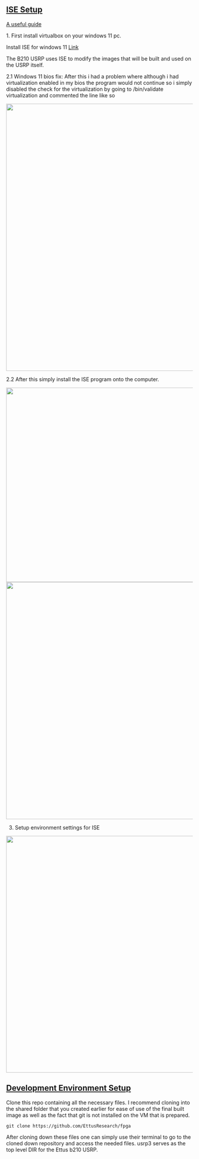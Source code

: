 ## <u>ISE Setup</u>

[A useful guide](https://web.cs.ucla.edu/~weightzero/files/xilinx_installation/InstallXilinxISE_VirtualBox.pdf)

1\. First install virtualbox on your windows 11 pc.

Install ISE for windows 11
[Link](https:/www.xilinx.com/support/download/index.html/content/xilinx/en/downloadNav/vivado-design-tools/archive-ise.html)

The B210 USRP uses ISE to modify the images that will be built and used on the
USRP itself.

2.1 Windows 11 bios fix: After this i had a problem where although i had
virtualization enabled in my bios the program would not continue so i simply
disabled the check for the virtualization by going to /bin/validate
virtualization and commented the line like so

<img src="../images/vmfix.png" alt="" width="890" height="720">

2.2 After this simply install the ISE program onto the computer.

<img src="../images/vmoverview.png" alt="" width="835" height="524">

<img src="../images/vminstalled.png" alt="" width="867" height="639">

3.  Setup environment settings for ISE

<img src="../images/envsettings.png" alt="" width="858" height="638">

## <u>Development Environment Setup</u>

Clone this repo containing all the necessary files. I recommend cloning into the
shared folder that you created earlier for ease of use of the final built image
as well as the fact that git is not installed on the VM that is prepared.

`git clone https://github.com/EttusResearch/fpga`

After cloning down these files one can simply use their terminal to go to the
cloned down repository and access the needed files. usrp3 serves as the top
level DIR for the Ettus b210 USRP.
